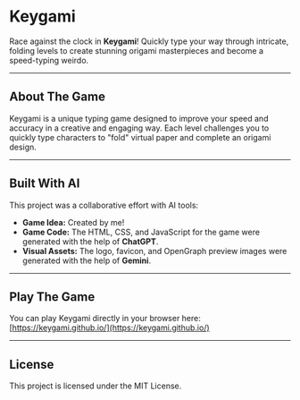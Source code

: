 # Keygami

Race against the clock in **Keygami**\! Quickly type your way through intricate, folding levels to create stunning origami masterpieces and become a speed-typing weirdo.

-----

## About The Game

Keygami is a unique typing game designed to improve your speed and accuracy in a creative and engaging way. Each level challenges you to quickly type characters to "fold" virtual paper and complete an origami design.

-----

## Built With AI

This project was a collaborative effort with AI tools:

* **Game Idea:** Created by me\!
* **Game Code:** The HTML, CSS, and JavaScript for the game were generated with the help of **ChatGPT**.
* **Visual Assets:** The logo, favicon, and OpenGraph preview images were generated with the help of **Gemini**.

-----

## Play The Game

You can play Keygami directly in your browser here: [https://keygami.github.io/](https://keygami.github.io/)

-----

## License

This project is licensed under the MIT License.
